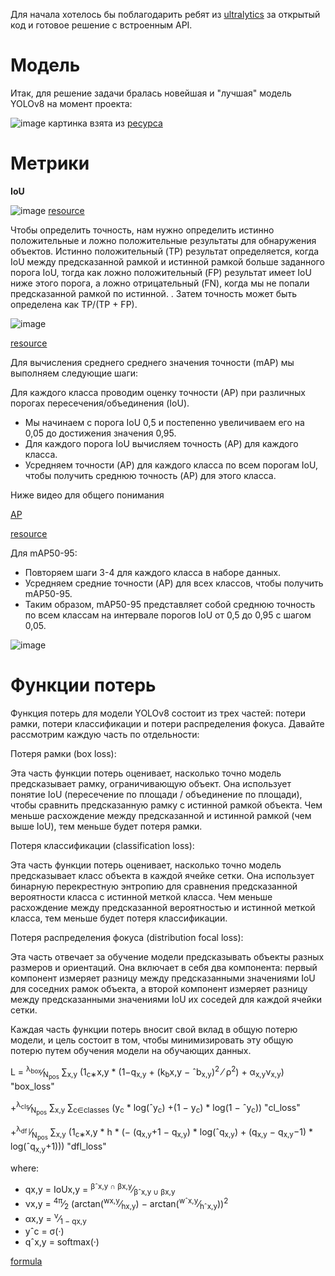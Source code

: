 Для начала хотелось бы поблагодарить ребят из [ultralytics](https://github.com/ultralytics) за открытый код и готовое решение с встроенным API.

# Модель

Итак, для решение задачи бралась новейшая и "лучшая" модель YOLOv8 на момент проекта:

![image](https://github.com/Fordreign/Tg_bot_detection_weed/assets/69246960/629b0624-b97b-4c95-b554-2bb1239eaef0)
картинка взята из [ресурса](https://github.com/ultralytics/ultralytics/issues/189)






# Метрики

**IoU**

![image](https://github.com/Fordreign/Tg_bot_detection_weed/assets/69246960/2dbfcd8d-265c-4a34-8b9c-d60373a902bf)
[resource](https://pyimagesearch.com/2016/11/07/intersection-over-union-iou-for-object-detection/)

Чтобы определить точность, нам нужно определить истинно положительные и ложно положительные результаты для обнаружения объектов. Истинно положительный (TP) результат определяется, когда IoU между предсказанной рамкой и истинной рамкой больше заданного порога IoU, тогда как ложно положительный (FP) результат имеет IoU ниже этого порога, а ложно отрицательный (FN), когда мы не попали предсказанной рамкой по истинной. . Затем точность может быть определена как TP/(TP + FP).

![image](https://github.com/Fordreign/Tg_bot_detection_weed/assets/69246960/f56e950b-25ec-4e4d-a3f7-136211a5c231)

[resource](https://github.com/Fordreign/Tg_bot_detection_weed/assets/69246960/f56e950b-25ec-4e4d-a3f7-136211a5c231)

Для вычисления среднего среднего значения точности (mAP) мы выполняем следующие шаги:

Для каждого класса проводим оценку точности (AP) при различных порогах пересечения/объединения (IoU).
* Мы начинаем с порога IoU 0,5 и постепенно увеличиваем его на 0,05 до достижения значения 0,95.
* Для каждого порога IoU вычисляем точность (AP) для каждого класса.
* Усредняем точности (AP) для каждого класса по всем порогам IoU, чтобы получить среднюю точность (AP) для этого класса.

Ниже видео для общего понимания

[AP](https://github.com/Fordreign/Tg_bot_detection_weed/assets/69246960/66d13ac0-fb24-4850-88a2-31c019805147)

[resource](https://blog.roboflow.com/mean-average-precision/)

Для mAP50-95:

* Повторяем шаги 3-4 для каждого класса в наборе данных.
* Усредняем средние точности (AP) для всех классов, чтобы получить mAP50-95.
* Таким образом, mAP50-95 представляет собой среднюю точность по всем классам на интервале порогов IoU от 0,5 до 0,95 с шагом 0,05.

![image](https://github.com/Fordreign/Tg_bot_detection_weed/assets/69246960/3a6da4e2-2fdd-45c9-82aa-873f350685c7)


# Функции потерь
Функция потерь для модели YOLOv8 состоит из трех частей: потери рамки, потери классификации и потери распределения фокуса. Давайте рассмотрим каждую часть по отдельности:

Потеря рамки (box loss):

Эта часть функции потерь оценивает, насколько точно модель предсказывает рамку, ограничивающую объект.
Она использует понятие IoU (пересечение по площади / объединение по площади), чтобы сравнить предсказанную рамку с истинной рамкой объекта.
Чем меньше расхождение между предсказанной и истинной рамкой (чем выше IoU), тем меньше будет потеря рамки.

Потеря классификации (classification loss):

Эта часть функции потерь оценивает, насколько точно модель предсказывает класс объекта в каждой ячейке сетки.
Она использует бинарную перекрестную энтропию для сравнения предсказанной вероятности класса с истинной меткой класса.
Чем меньше расхождение между предсказанной вероятностью и истинной меткой класса, тем меньше будет потеря классификации.

Потеря распределения фокуса (distribution focal loss):

Эта часть отвечает за обучение модели предсказывать объекты разных размеров и ориентаций.
Она включает в себя два компонента: первый компонент измеряет разницу между предсказанными значениями IoU для соседних рамок объекта, а второй компонент измеряет разницу между предсказанными значениями IoU их соседей для каждой ячейки сетки.

Каждая часть функции потерь вносит свой вклад в общую потерю модели, и цель состоит в том, чтобы минимизировать эту общую потерю путем обучения модели на обучающих данных.


L = <sup>λ<sub>box</sub></sup>&frasl;<sub>N<sub>pos</sub></sub> &sum;<sub>x,y</sub> (1<sub>c∗</sub>x,y * (1−q<sub>x,y</sub> + 
(k<sub>b</sub>x,y − ˆb<sub>x,y</sub>)<sup>2</sup> &frasl; ρ<sup>2</sup>) + α<sub>x,y</sub>ν<sub>x,y</sub>) "box_loss"
 
 +<sup>λ<sub>cls</sub></sup>&frasl;<sub>N<sub>pos</sub></sub> &sum;<sub>x,y</sub> &sum;<sub>c∈classes</sub> (y<sub>c</sub> * log(ˆy<sub>c</sub>) +(1 − y<sub>c</sub>) * log(1 − ˆy<sub>c</sub>))       "cl_loss"
 
 +<sup>λ<sub>df l</sub></sup>&frasl;<sub>N<sub>pos</sub></sub> &sum;<sub>x,y</sub> (1<sub>c∗</sub>x,y * h * (− (q<sub>x,y</sub>+1 − q<sub>x,y</sub>) * log(ˆq<sub>x,y</sub>) + (q<sub>x,y</sub> − q<sub>x,y</sub>−1) * log(ˆq<sub>x,y</sub>+1))) "dfl_loss"
<p>where:</p>
<ul>
  <li>qx,y = IoUx,y = <sup>βˆx,y ∩ βx,y</sup>&frasl;<sub>βˆx,y ∪ βx,y</sub></li>
  <li>νx,y = <sup>4π</sup>&frasl;<sub>2</sub> (arctan(<sup>wx,y</sup>&frasl;<sub>hx,y</sub>) − arctan(<sup>wˆx,y</sup>&frasl;<sub>hˆx,y</sub>))<sup>2</sup></li>
  <li>αx,y = <sup>ν</sup>&frasl;<sub>1 − qx,y</sub></li>
  <li>yˆc = σ(·)</li>
  <li>qˆx,y = softmax(·)</li>
</ul>

[formula](https://arxiv.org/pdf/2305.09972.pdf)
